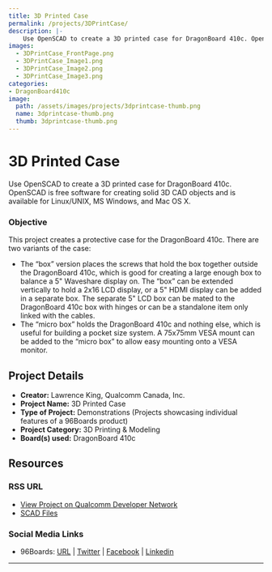 ```yaml
---
title: 3D Printed Case
permalink: /projects/3DPrintCase/
description: |-
    Use OpenSCAD to create a 3D printed case for DragonBoard 410c. OpenSCAD is free software for creating solid 3D CAD objects and is available for Linux/UNIX, MS Windows, and Mac OS X.
images:
  - 3DPrintCase_FrontPage.png
  - 3DPrintCase_Image1.png
  - 3DPrintCase_Image2.png
  - 3DPrintCase_Image3.png
categories:
- DragonBoard410c
image:
  path: /assets/images/projects/3dprintcase-thumb.png
  name: 3dprintcase-thumb.png
  thumb: 3dprintcase-thumb.png
---
```


# 3D Printed Case

Use OpenSCAD to create a 3D printed case for DragonBoard 410c. OpenSCAD is free software for creating solid 3D CAD objects and is available for Linux/UNIX, MS Windows, and Mac OS X.

### Objective

This project creates a protective case for the DragonBoard 410c. There are two variants of the case:

- The “box” version places the screws that hold the box together outside the DragonBoard 410c, which is good for creating a large enough box to balance a 5" Waveshare display on. The “box” can be extended vertically to hold a 2x16 LCD display, or a 5" HDMI display can be added in a separate box. The separate 5" LCD box can be mated to the DragonBoard 410c box with hinges or can be a standalone item only linked with the cables.
- The “micro box” holds the DragonBoard 410c and nothing else, which is useful for building a pocket size system. A 75x75mm VESA mount can be added to the “micro box” to allow easy mounting onto a VESA monitor.

## Project Details

- **Creator:** Lawrence King, Qualcomm Canada, Inc.
- **Project Name:** 3D Printed Case
- **Type of Project:** Demonstrations (Projects showcasing individual features of a 96Boards product)
- **Project Category:** 3D Printing & Modeling
- **Board(s) used:** DragonBoard 410c

## Resources

### RSS URL

- [View Project on Qualcomm Developer Network](https://developer.qualcomm.com/project/3d-printed-case)
- [SCAD Files](http://www.thingiverse.com/thing:1692217)

### Social Media Links

- 96Boards: [URL](https://www.96boards.org/) &#124; [Twitter](https://twitter.com/96boards) &#124; [Facebook](https://www.facebook.com/96Boards) &#124; [Linkedin](https://www.linkedin.com/company/{{site.linkedin_username}}/)

***
